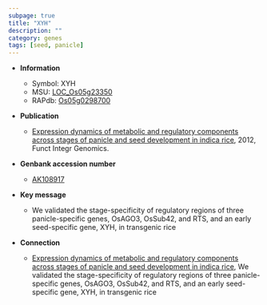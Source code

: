 ```yaml
---
subpage: true
title: "XYH"
description: ""
category: genes
tags: [seed, panicle]
---
```


* **Information**  
    + Symbol: XYH  
    + MSU: [LOC_Os05g23350](http://rice.plantbiology.msu.edu/cgi-bin/ORF_infopage.cgi?orf=LOC_Os05g23350)  
    + RAPdb: [Os05g0298700](http://rapdb.dna.affrc.go.jp/viewer/gbrowse_details/irgsp1?name=Os05g0298700)  

* **Publication**  
    + [Expression dynamics of metabolic and regulatory components across stages of panicle and seed development in indica rice](http://www.ncbi.nlm.nih.gov/pubmed?term=Expression+dynamics+of+metabolic+and+regulatory+components+across+stages+of+panicle+and+seed+development+in+indica+rice%5BTitle%5D), 2012, Funct Integr Genomics.

* **Genbank accession number**  
    + [AK108917](http://www.ncbi.nlm.nih.gov/nuccore/AK108917)

* **Key message**  
    + We validated the stage-specificity of regulatory regions of three panicle-specific genes, OsAGO3, OsSub42, and RTS, and an early seed-specific gene, XYH, in transgenic rice

* **Connection**  
    + [Expression dynamics of metabolic and regulatory components across stages of panicle and seed development in indica rice](http://www.ncbi.nlm.nih.gov/pubmed?term=Expression+dynamics+of+metabolic+and+regulatory+components+across+stages+of+panicle+and+seed+development+in+indica+rice%5BTitle%5D), We validated the stage-specificity of regulatory regions of three panicle-specific genes, OsAGO3, OsSub42, and RTS, and an early seed-specific gene, XYH, in transgenic rice



